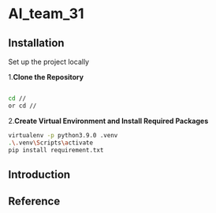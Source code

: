 # AI_team_31
## Installation
Set up the project locally

1.**Clone the Repository**

```bash

cd //
or cd //
```

2.**Create Virtual Environment and Install Required Packages**

```bash
virtualenv -p python3.9.0 .venv
.\.venv\Scripts\activate
pip install requirement.txt
```

## Introduction

## Reference
